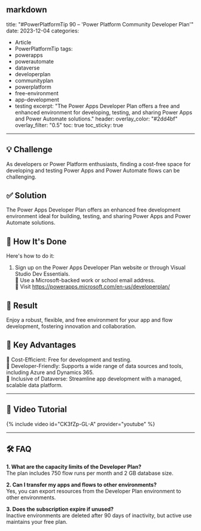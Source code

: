 markdown
---
title: "#PowerPlatformTip 90 – 'Power Platform Community Developer Plan'"
date: 2023-12-04
categories:
  - Article
  - PowerPlatformTip
tags:
  - powerapps
  - powerautomate
  - dataverse
  - developerplan
  - communityplan
  - powerplatform
  - free-environment
  - app-development
  - testing
excerpt: "The Power Apps Developer Plan offers a free and enhanced environment for developing, testing, and sharing Power Apps and Power Automate solutions."
header:
  overlay_color: "#2dd4bf"
  overlay_filter: "0.5"
toc: true
toc_sticky: true
---

## 💡 Challenge
As developers or Power Platform enthusiasts, finding a cost-free space for developing and testing Power Apps and Power Automate flows can be challenging.

## ✅ Solution
The Power Apps Developer Plan offers an enhanced free development environment ideal for building, testing, and sharing Power Apps and Power Automate solutions.

## 🔧 How It's Done
Here's how to do it:
1. Sign up on the Power Apps Developer Plan website or through Visual Studio Dev Essentials.  
   🔸 Use a Microsoft-backed work or school email address.  
   🔸 Visit https://powerapps.microsoft.com/en-us/developerplan/

## 🎉 Result
Enjoy a robust, flexible, and free environment for your app and flow development, fostering innovation and collaboration.

## 🌟 Key Advantages
🔸 Cost-Efficient: Free for development and testing.  
🔸 Developer-Friendly: Supports a wide range of data sources and tools, including Azure and Dynamics 365.  
🔸 Inclusive of Dataverse: Streamline app development with a managed, scalable data platform.

---

## 🎥 Video Tutorial
{% include video id="CK3fZp-GL-A" provider="youtube" %}

---

## 🛠️ FAQ
**1. What are the capacity limits of the Developer Plan?**  
The plan includes 750 flow runs per month and 2 GB database size.

**2. Can I transfer my apps and flows to other environments?**  
Yes, you can export resources from the Developer Plan environment to other environments.

**3. Does the subscription expire if unused?**  
Inactive environments are deleted after 90 days of inactivity, but active use maintains your free plan.

